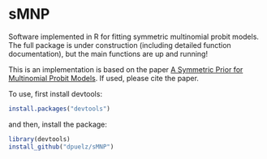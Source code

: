 # sMNP
Software implemented in R for fitting symmetric multinomial probit models.  The full package is under construction (including detailed function documentation), but the main functions are up and running!  

This is an implementation is based on the paper [A Symmetric Prior for Multinomial Probit Models](https://arxiv.org/abs/1912.10334). If used, please cite the paper.

To use, first install devtools:
```R
install.packages("devtools")
```
and then, install the package:
```R
library(devtools)
install_github("dpuelz/sMNP")
```

